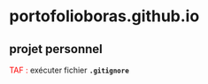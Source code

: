 # portofolioboras.github.io

## projet personnel

<span style='color:red'>TAF :</span> exécuter fichier **`.gitignore`**

